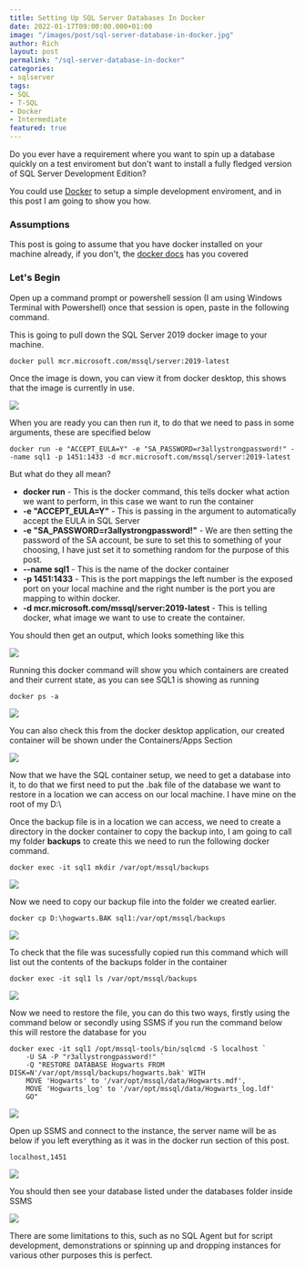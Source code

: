 ```yaml
---
title: Setting Up SQL Server Databases In Docker
date: 2022-01-17T09:00:00.000+01:00
image: "/images/post/sql-server-database-in-docker.jpg"
author: Rich
layout: post
permalink: "/sql-server-database-in-docker"
categories:
- sqlserver
tags:
- SQL
- T-SQL
- Docker
- Intermediate
featured: true
---
```


Do you ever have a requirement where you want to spin up a database quickly on a test enviroment but don't want to install a fully fledged version of SQL Server Development Edition?

You could use [Docker](https://www.docker.com/) to setup a simple development enviroment, and in this post I am going to show you how. 

### Assumptions 

This post is going to assume that you have docker installed on your machine already, if you don't, the [docker docs](https://docs.docker.com/desktop/windows/install/) has you covered

### Let's Begin

Open up a command prompt or powershell session (I am using Windows Terminal with Powershell) once that session is open, paste in the following command. 

This is going to pull down the SQL Server 2019 docker image to your machine. 

```
docker pull mcr.microsoft.com/mssql/server:2019-latest
```

Once the image is down, you can view it from docker desktop, this shows that the image is currently in use. 

![](/img/docker-sql-1.1.png)

When you are ready you can then run it, to do that we need to pass in some arguments, these are specified below 

```
docker run -e "ACCEPT_EULA=Y" -e "SA_PASSWORD=r3allystrongpassword!" --name sql1 -p 1451:1433 -d mcr.microsoft.com/mssql/server:2019-latest
```
But what do they all mean? 

- **docker run** - This is the docker command, this tells docker what action we want to perform, in this case we want to run the container
- **-e "ACCEPT_EULA=Y"** - This is passing in the argument to automatically accept the EULA in SQL Server
- **-e "SA_PASSWORD=r3allystrongpassword!"** - We are then setting the password of the SA account, be sure to set this to something of your choosing, I have just set it to something random for the purpose of this post. 
- **--name sql1** - This is the name of the docker container
- **-p 1451:1433** - This is the port mappings the left number is the exposed port on your local machine and the right number is the port you are mapping to within docker. 
- **-d mcr.microsoft.com/mssql/server:2019-latest** - This is telling docker, what image we want to use to create the container. 

You should then get an output, which looks something like this

![](/img/docker-sql-1.png)

Running this docker command will show you which containers are created and their current state, as you can see SQL1 is showing as running

```
docker ps -a
```

![](/img/docker-sql-2.png)

You can also check this from the docker desktop application, our created container will be shown under the Containers/Apps Section

![](/img/docker-sql-2.1.png)

Now that we have the SQL container setup, we need to get a database into it, to do that we first need to put the .bak file of the database we want to restore in a location we can access on our local machine. I have mine on the root of my D:\ 

Once the backup file is in a location we can access, we need to create a directory in the docker container to copy the backup into, I am going to call my folder **backups** to create this we need to run the following docker command. 

```
docker exec -it sql1 mkdir /var/opt/mssql/backups
```

![](/img/docker-sql-3.png)

Now we need to copy our backup file into the folder we created earlier.

```
docker cp D:\hogwarts.BAK sql1:/var/opt/mssql/backups
```

![](/img/docker-sql-4.png)

To check that the file was sucessfully copied run this command which will list out the contents of the backups folder in the container 

```
docker exec -it sql1 ls /var/opt/mssql/backups
```

![](/img/docker-sql-5.png)

Now we need to restore the file, you can do this two ways, firstly using the command below or secondly using SSMS if you run the command below this will restore the database for you

```
docker exec -it sql1 /opt/mssql-tools/bin/sqlcmd -S localhost `
   	-U SA -P "r3allystrongpassword!" `
	-Q "RESTORE DATABASE Hogwarts FROM DISK=N'/var/opt/mssql/backups/hogwarts.bak' WITH
	MOVE 'Hogwarts' to '/var/opt/mssql/data/Hogwarts.mdf',
	MOVE 'Hogwarts_log' to '/var/opt/mssql/data/Hogwarts_log.ldf'
	GO"
```

![](/img/docker-sql-6.png)

Open up SSMS and connect to the instance, the server name will be as below if you left everything as it was in the docker run section of this post.

```
localhost,1451
```

![](/img/docker-sql-7.png)

You should then see your database listed under the databases folder inside SSMS

![](/img/docker-sql-8.png)

There are some limitations to this, such as no SQL Agent but for script development, demonstrations or spinning up and dropping instances for various other purposes this is perfect. 